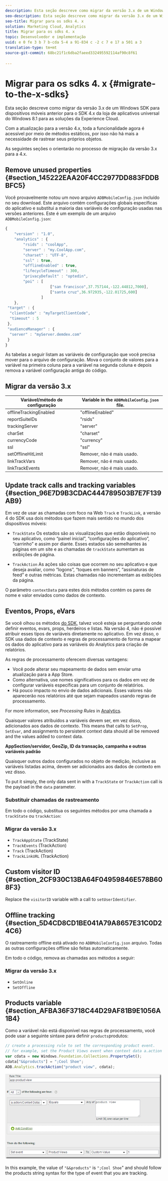 ```yaml
---
description: Esta seção descreve como migrar da versão 3.x de um Windows SDK para dispositivos móveis anterior para o SDK 4.x da loja de aplicativos universal do Windows 8.1 para as soluções da Experience Cloud.
seo-description: Esta seção descreve como migrar da versão 3.x de um Windows SDK para dispositivos móveis anterior para o SDK 4.x da loja de aplicativos universal do Windows 8.1 para as soluções da Experience Cloud.
seo-title: Migrar para os sdks 4. x
solution: Marketing Cloud, Analytics
title: Migrar para os sdks 4. x
topic: Desenvolvedor e implementação
uuid: e 0 fe 3 b 7 b-cda 5-4 a 91-834 c -2 c 7 e 17 a 501 a 3
translation-type: tm+mt
source-git-commit: 68bc21f1c6dba2faeed332495592114af90c8f61

---
```



# Migrar para os sdks 4. x {#migrate-to-the-x-sdks}

Esta seção descreve como migrar da versão 3.x de um Windows SDK para dispositivos móveis anterior para o SDK 4.x da loja de aplicativos universal do Windows 8.1 para as soluções da Experience Cloud.

Com a atualização para a versão 4.x, toda a funcionalidade agora é acessível por meio de métodos estáticos, por isso não há mais a necessidade de rastrear seus próprios objetos.

As seguintes seções o orientarão no processo de migração da versão 3.x para a 4.x.

## Remove unused properties {#section_145222EAA20F4CC2977DD883FDDBBFC5}

Você provavelmente notou um novo arquivo `ADBMobileConfig.json` incluído no seu download. Este arquivo contém configurações globais específicas do aplicativo e substitui a maioria das variáveis de configuração usadas nas versões anteriores. Este é um exemplo de um arquivo `ADBMobileConfig.json`:

```js
{ 
    "version" : "1.0", 
    "analytics" : { 
        "rsids" : "coolApp", 
        "server" : "my.CoolApp.com", 
        "charset" : "UTF-8", 
        "ssl" : true, 
        "offlineEnabled" : true, 
        "lifecycleTimeout" : 300, 
        "privacyDefault" : "optedin", 
        "poi" : [ 
                    ["san francisco",37.757144,-122.44812,7000], 
                    ["santa cruz",36.972935,-122.01725,600] 
                ] 
    }, 
 "target" : { 
  "clientCode" : "myTargetClientCode", 
  "timeout" : 5 
 }, 
 "audienceManager" : { 
  "server" : "myServer.demdex.com" 
 } 
}
```

As tabelas a seguir listam as variáveis de configuração que você precisa mover para o arquivo de configuração. Mova o conjunto de valores para a variável na primeira coluna para a variável na segunda coluna e depois remova a variável configuração antiga do código.

## Migrar da versão 3.x

| Variável/método de configuração | Variable in the `ADBMobileConfig.json` file. |
|--- |--- |
| offlineTrackingEnabled | "offlineEnabled" |
| reportSuiteIDs | "rsids" |
| trackingServer | "server" |
| charSet | "charset" |
| currencyCode | "currency" |
| ssl | "ssl" |
| setOfflineHitLimit | Remover, não é mais usado. |
| linkTrackVars | Remover, não é mais usado. |
| linkTrackEvents | Remover, não é mais usado. |

## Update track calls and tracking variables {#section_96E7D9B3CDAC444789503B7E7F139AB9}

Em vez de usar as chamadas com foco na Web `Track` e `TrackLink`, a versão 4 do SDK usa dois métodos que fazem mais sentido no mundo dos dispositivos móveis:

* `TrackState` Os estados são as visualizações que estão disponíveis no seu aplicativo, como “painel inicial”, “configurações do aplicativo”, “carrinho” e assim por diante. Esses estados são semelhantes às páginas em um site e as chamadas de `trackState` aumentam as exibições de página.

* `TrackAction` As ações são coisas que ocorrem no seu aplicativo e que deseja avaliar, como “logons”, “toques em banners”, “assinaturas de feed” e outras métricas. Estas chamadas não incrementam as exibições da página.

O parâmetro `contextData` para estes dois métodos contém os pares de nome e valor enviados como dados de contexto.

## Eventos, Props, eVars

Se você olhou os métodos [do SDK](/help/windows-appstore/c-configuration/methods.md), talvez você esteja se perguntando onde definir eventos, evars, props, herdeiros e listas. Na versão 4, não é possível atribuir esses tipos de variáveis diretamente no aplicativo. Em vez disso, o SDK usa dados de contexto e regras de processamento de forma a mapear os dados do aplicativo para as variáveis do Analytics para criação de relatórios.

As regras de processamento oferecem diversas vantagens:

* Você pode alterar seu mapeamento de dados sem enviar uma atualização para a App Store.
* Como alternativa, use nomes significativos para os dados em vez de configurar variáveis específicas para um conjunto de relatórios.
* Há pouco impacto no envio de dados adicionais. Esses valores não aparecerão nos relatórios até que sejam mapeados usando regras de processamento.

For more information, see *Processing Rules* in [Analytics](/help/windows-appstore/analytics/analytics.md).

Quaisquer valores atribuídos a variáveis devem ser, em vez disso, adicionados aos dados de contexto. This means that calls to `SetProp`, `SetEvar`, and assignments to persistent context data should all be removed and the values added to context data.

**AppSection/servidor, GeoZip, ID da transação, campanha e outras variáveis padrão**

Quaisquer outros dados configurados no objeto de medição, inclusive as variáveis listadas acima, devem ser adicionados aos dados de contexto em vez disso.

To put it simply, the only data sent in with a `TrackState` or `TrackAction` call is the payload in the `data` parameter.

### Substituir chamadas de rastreamento

Em todo o código, substitua os seguintes métodos por uma chamada a `trackState` ou `trackAction`:

### Migrar da versão 3.x

* `TrackAppState` (TrackState)
* `TrackEvents` (TrackAction)
* `Track` (TrackAction)
* `TrackLinkURL` (TrackAction)

## Custom visitor ID {#section_2CF930C13BA64F04959846E578B608F3}

Replace the `visitorID` variable with a call to `setUserIdentifier`.

## Offline tracking {#section_5D4CD8CD1BE041A79A8657E31C0D24C6}

O rastreamento offline está ativado no `ADBMobileConfig.json` arquivo. Todas as outras configurações offline são feitas automaticamente.

Em todo o código, remova as chamadas aos métodos a seguir:

### Migrar da versão 3.x

* `SetOnline`
* `SetOffline`

## Products variable {#section_AFBA36F3718C44D29AF81B9E1056A1B4}

Como a variável não está disponível nas regras de processamento, você pode usar a seguinte sintaxe para definir `products`produtos:

```js
// create a processing rule to set the corresponding product event. 
// for example, set the Product Views event when context data a.action = "product view" 
var cdata = new Windows.Foundation.Collections.PropertySet(); 
cdata["&&products"] = ";Cool Shoe"; 
ADB.Analytics.trackAction("product view", cdata);
```

![](assets/prod-view.png)

In this example, the value of `"&&products"` is `";Cool Shoe`" and should follow the products string syntax for the type of event that you are tracking.